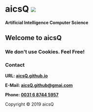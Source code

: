 # aicsQ <img src="https://aicsq.github.io/aicsQ.png&w=100&h=100">

**Artificial Intelligence Computer Science**

## Welcome to aicsQ

### We don't use Cookies. Feel Free!

### Contact

**URL: [aicsQ.github.io](https://aicsq.github.io)**

**E-Mail: [aicsQ.github@gmai.com](https://aicsq.github@gmai.com)**

**Phone: [0031 6 8744 5957](tel:0031687445957)**

Copyright © 2019 aicsQ
